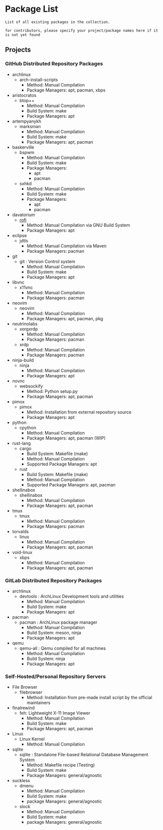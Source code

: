 # Package List

```
List of all existing packages in the collection.

for contributors, please specify your project/package names here if it is not yet found
```

## Projects
### GitHub Distributed Repository Packages
- archlinux
    - arch-install-scripts
        + Method: Manual Compilation
        + Package Managers: apt, pacman, xbps
- aristocratos
    - btop++
        + Method: Manual Compilation
        + Build System: make
        + Package Managers: apt
- artempyanykh
    - marksman
        + Method: Manual Compilation
        + Build System: make
        + Package Managers: apt, pacman
- baskerville
    - bspwm
        + Method: Manual Compilation
        + Build System: make
        - Package Managers: 
            + apt
            + pacman
    - sxhkd
        + Method: Manual Compilation
        + Build System: make
        - Package Managers: 
            + apt
            + pacman
- davatorium
    - [rofi](packages/github/davatorium/rofi)
        + Method: Manual Compilation via GNU Build System
        + Package Managers: apt
- eclipse
    - jdtls
        + Method: Manual Compilation via Maven
        + Package Managers: pacman
- git
    - git : Version Control system
        + Method: Manual Compilation
        + Build System: make
        + Package Managers: apt
- libvnc
    - x11vnc
        + Method: Manual Compilation
        + Package Managers: pacman
- neovim
    - neovim
        + Method: Manual Compilation
        + Package Managers: apt, pacman, pkg
- neutrinolabs
    - xorgxrdp
        + Method: Manual Compilation
        + Package Managers: pacman
    - xrdp
        + Method: Manual Compilation
        + Package Managers: pacman
- ninja-build
    - ninja
        + Method: Manual Compilation
        + Package Managers: apt
- novnc
    - websockify
        + Method: Python setup.py
        + Package Managers: apt, pacman
- pimox
    - pimox
        + Method: Installation from external repository source
        + Package Managers: apt
- python
    - cpython
        + Method: Manual Compilation
        + Package Managers: apt, pacman (WIP)
- rust-lang
    - cargo
        + Build System: Makefile (make)
        + Method: Manual Compilation
        + Supported Package Managers: apt
    - rust
        + Build System: Makefile (make)
        + Method: Manual Compilation
        + Supported Package Managers: apt, pacman
- shellinabox
    - shellinabox
        + Method: Manual Compilation
        + Package Managers: apt, pacman
- tmux
    - tmux
        + Method: Manual Compilation
        + Package Managers: pacman
- torvalds
    - linux
        + Method: Manual Compilation
        + Package Managers: apt, pacman
- void-linux
    - xbps
        + Method: Manual Compilation
        + Package Managers: apt, pacman

### GitLab Distributed Repository Packages
- archlinux
    - devtools : ArchLinux Development tools and utilities
        + Method: Manual Compilation
        + Build System: make
        + Package Managers: apt
- pacman
    - pacman : ArchLinux package manager
        + Method: Manual Compilation
        + Build System: meson, ninja
        + Package Managers: apt
- qemu
    - qemu-all : Qemu compiled for all machines
        + Method: Manual Compilation
        + Build System: ninja
        + Package Managers: apt

### Self-Hosted/Personal Repository Servers
- File Browser
    - filebrowser
        + Method: Installation from pre-made install script by the official maintainers
- finalrewind
    - feh: Lightweight X-11 Image Viewer
        + Method: Manual Compilation
        + Build System: make
        + Package Managers: apt, pacman
- Linux
    - Linux Kernel
        + Method: Manual Compilation
- sqlite
    - sqlite : Standalone File-based Relational Database Management System
        + Method: Makefile recipe (Testing)
        + Build System: make
        + Package Managers: general/agnostic
- suckless
    - dmenu
        + Method: Manual Compilation
        + Build System: make
        + package Managers: general/agnostic
    - slock
        + Method: Manual Compilation
        + Build System: make
        + package Managers: general/agnostic

